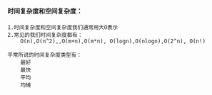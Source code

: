 #### 时间复杂度和空间复杂度：

```
1.时间复杂度和空间复杂度我们通常用大O表示
2.常见的我们时间复杂度都有： 
    O(n),O(n^2),,O(m+n),O(m*n), O(logn),O(nlogn),O(2^n), O(n!)

平常所说的时间复杂度类型有：
    最好   
    最快   
    平均    
    均摊
```

